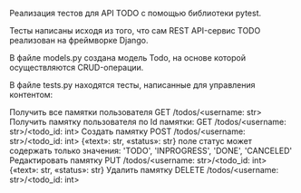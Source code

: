 Реализация тестов для API TODO с помощью библиотеки pytest. 

Тесты написаны исходя из того, что сам REST API-сервис TODO реализован на фреймворке Django.

В файле models.py создана модель Todo, на основе которой осуществляются CRUD-операции.

В файле tests.py находятся тесты, написанные для управления контентом:

Получить все памятки пользователя GET /todos/<username: str>
Получить памятку пользователя по Id памятки: GET /todos/<username: str>/<todo_id: int>
Создать памятку POST /todos/<username: str>/<todo_id: int> {«text»: str, «status»: str}
поле статус может содержать только значения: 'TODO', 'INPROGRESS', 'DONE', 'CANCELED'
Редактировать памятку PUT /todos/<username: str>/<todo_id: int> {«text»: str, «status»: str}
Удалить памятку DELETE /todos/<username: str>/<todo_id: int>
